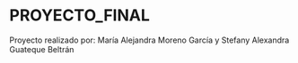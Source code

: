 # PROYECTO_FINAL
Proyecto realizado por: María Alejandra Moreno García y Stefany Alexandra Guateque Beltrán 
